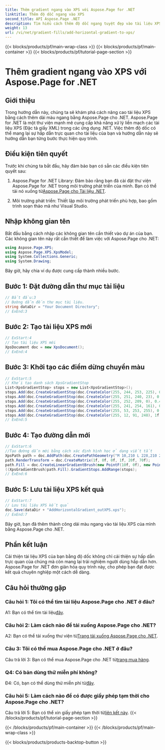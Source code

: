 ```yaml
---
title: Thêm gradient ngang vào XPS với Aspose.Page for .NET
linktitle: Thêm độ dốc ngang vào XPS
second_title: API Aspose.Page .NET
description: Tìm hiểu cách thêm độ dốc ngang tuyệt đẹp vào tài liệu XPS của bạn bằng Aspose.Page cho .NET. Nâng cao sự hấp dẫn trực quan một cách dễ dàng.
weight: 13
url: /vi/net/gradient-fills/add-horizontal-gradient-to-xps/
---
```


{{< blocks/products/pf/main-wrap-class >}}
{{< blocks/products/pf/main-container >}}
{{< blocks/products/pf/tutorial-page-section >}}

# Thêm gradient ngang vào XPS với Aspose.Page for .NET

## Giới thiệu

Trong hướng dẫn này, chúng ta sẽ khám phá cách nâng cao tài liệu XPS bằng cách thêm dải màu ngang bằng Aspose.Page cho .NET. Aspose.Page for .NET là một thư viện mạnh mẽ cung cấp khả năng xử lý liền mạch các tài liệu XPS (Đặc tả giấy XML) trong các ứng dụng .NET. Việc thêm độ dốc có thể mang lại sự hấp dẫn trực quan cho tài liệu của bạn và hướng dẫn này sẽ hướng dẫn bạn từng bước thực hiện quy trình.

## Điều kiện tiên quyết

Trước khi chúng ta bắt đầu, hãy đảm bảo bạn có sẵn các điều kiện tiên quyết sau:

1.  Aspose.Page for .NET Library: Đảm bảo rằng bạn đã cài đặt thư viện Aspose.Page for .NET trong môi trường phát triển của mình. Bạn có thể tải nó xuống từ[Aspose.Page cho Tài liệu .NET](https://reference.aspose.com/page/net/).

2. Môi trường phát triển: Thiết lập môi trường phát triển phù hợp, bao gồm trình soạn thảo mã như Visual Studio.

## Nhập không gian tên

Bắt đầu bằng cách nhập các không gian tên cần thiết vào dự án của bạn. Các không gian tên này rất cần thiết để làm việc với Aspose.Page cho .NET:

```csharp
using Aspose.Page.XPS;
using Aspose.Page.XPS.XpsModel;
using System.Collections.Generic;
using System.Drawing;
```

Bây giờ, hãy chia ví dụ được cung cấp thành nhiều bước.

## Bước 1: Đặt đường dẫn thư mục tài liệu

```csharp
// Bắt đầu:3
// Đường dẫn đến thư mục tài liệu.
string dataDir = "Your Document Directory";
// ExEnd:3
```

## Bước 2: Tạo tài liệu XPS mới

```csharp
// ExStart:4
// Tạo tài liệu XPS mới
XpsDocument doc = new XpsDocument();
// ExEnd:4
```

## Bước 3: Khởi tạo các điểm dừng chuyển màu

```csharp
// ExStart:5
// Khởi tạo danh sách XpsGradientStop
List<XpsGradientStop> stops = new List<XpsGradientStop>();
stops.Add(doc.CreateGradientStop(doc.CreateColor(255, 244, 253, 225), 0.0673828f));
stops.Add(doc.CreateGradientStop(doc.CreateColor(255, 251, 240, 23), 0.314453f));
stops.Add(doc.CreateGradientStop(doc.CreateColor(255, 252, 209, 0), 0.482422f));
stops.Add(doc.CreateGradientStop(doc.CreateColor(255, 241, 254, 161), 0.634766f));
stops.Add(doc.CreateGradientStop(doc.CreateColor(255, 53, 253, 255), 0.915039f));
stops.Add(doc.CreateGradientStop(doc.CreateColor(255, 12, 91, 248), 1f));
// ExEnd:5
```

## Bước 4: Tạo đường dẫn mới

```csharp
// ExStart:6
//Tạo đường dẫn mới bằng cách xác định hình học ở dạng viết tắt
XpsPath path = doc.AddPath(doc.CreatePathGeometry("M 10,210 L 228,210 228,300 10,300"));
path.RenderTransform = doc.CreateMatrix(1f, 0f, 0f, 1f, 20f, 70f);
path.Fill = doc.CreateLinearGradientBrush(new PointF(10f, 0f), new PointF(228f, 0f));
((XpsGradientBrush)path.Fill).GradientStops.AddRange(stops);
// ExEnd:6
```

## Bước 5: Lưu tài liệu XPS kết quả

```csharp
// ExStart:7
// Lưu tài liệu XPS kết quả
doc.Save(dataDir + "AddHorizontalGradient_outXPS.xps");
// ExEnd:7
```

Bây giờ, bạn đã thêm thành công dải màu ngang vào tài liệu XPS của mình bằng Aspose.Page cho .NET.

## Phần kết luận

Cải thiện tài liệu XPS của bạn bằng độ dốc không chỉ cải thiện sự hấp dẫn trực quan của chúng mà còn mang lại trải nghiệm người dùng hấp dẫn hơn. Aspose.Page for .NET đơn giản hóa quy trình này, cho phép bạn đạt được kết quả chuyên nghiệp một cách dễ dàng.

## Câu hỏi thường gặp

### Câu hỏi 1: Tôi có thể tìm tài liệu Aspose.Page cho .NET ở đâu?

 A1: Bạn có thể tìm tài liệu[đây](https://reference.aspose.com/page/net/).

### Câu hỏi 2: Làm cách nào để tải xuống Aspose.Page cho .NET?

 A2: Bạn có thể tải xuống thư viện từ[Trang tải xuống Aspose.Page cho .NET](https://releases.aspose.com/page/net/).

### Câu 3: Tôi có thể mua Aspose.Page cho .NET ở đâu?

 Câu trả lời 3: Bạn có thể mua Aspose.Page cho .NET từ[trang mua hàng](https://purchase.aspose.com/buy).

### Q4: Có bản dùng thử miễn phí không?

 Đ4: Có, bạn có thể dùng thử miễn phí từ[đây](https://releases.aspose.com/).

### Câu hỏi 5: Làm cách nào để có được giấy phép tạm thời cho Aspose.Page cho .NET?

 Câu trả lời 5: Bạn có thể xin giấy phép tạm thời từ[liên kết này](https://purchase.aspose.com/temporary-license/).
{{< /blocks/products/pf/tutorial-page-section >}}

{{< /blocks/products/pf/main-container >}}
{{< /blocks/products/pf/main-wrap-class >}}

{{< blocks/products/products-backtop-button >}}
